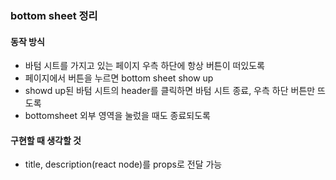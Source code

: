 <h3> bottom sheet 정리</h3>

<h4>동작 방식</h4>

- 바텀 시트를 가지고 있는 페이지 우측 하단에 항상 버튼이 떠있도록
- 페이지에서 버튼을 누르면 bottom sheet show up
- showd up된 바텀 시트의 header를 클릭하면 바텀 시트 종료, 우측 하단 버튼만 뜨도록
- bottomsheet 외부 영역을 눌렀을 때도 종료되도록

<h4>구현할 때 생각할 것</h4>

- title, description(react node)를 props로 전달 가능
